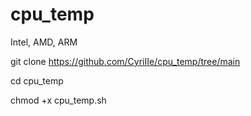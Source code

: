 # cpu_temp
Intel, AMD, ARM

git clone https://github.com/CyriIIe/cpu_temp/tree/main

cd cpu_temp

chmod +x cpu_temp.sh
